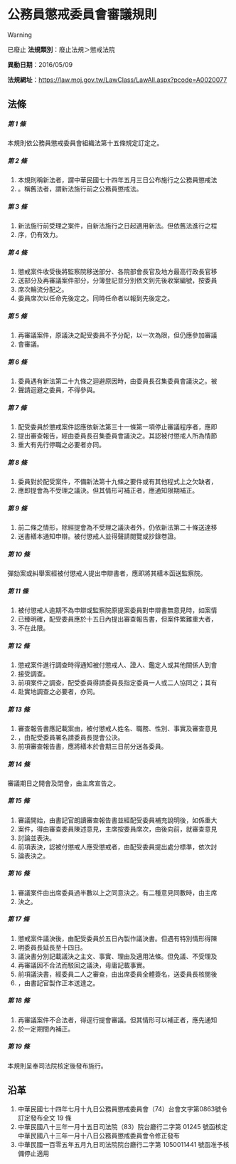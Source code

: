 # 公務員懲戒委員會審議規則


> [!WARNING]
> 已廢止
**法規類別**：廢止法規＞懲戒法院

**異動日期**：2016/05/09  

**法規網址**：https://law.moj.gov.tw/LawClass/LawAll.aspx?pcode=A0020077



## 法條
##### 第 1 條
本規則依公務員懲戒委員會組織法第十五條規定訂定之。

##### 第 2 條
1. 本規則稱新法者，謂中華民國七十四年五月三日公布施行之公務員懲戒法
1. 。稱舊法者，謂新法施行前之公務員懲戒法。

##### 第 3 條
1. 新法施行前受理之案件，自新法施行之日起適用新法。但依舊法進行之程
1. 序，仍有效力。

##### 第 4 條
1. 懲戒案件收受後將監察院移送部分、各院部會長官及地方最高行政長官移
1. 送部分及再審議案件部分，分簿登記並分別依文到先後收案編號，按委員
1. 席次輪流分配之。
1. 委員席次以任命先後定之。同時任命者以報到先後定之。

##### 第 5 條
1. 再審議案件，原議決之配受委員不予分配，以一次為限，但仍應參加審議
1. 會審議。

##### 第 6 條
1. 委員遇有新法第二十九條之迴避原因時，由委員長召集委員會議決之。被
1. 聲請迴避之委員，不得參與。

##### 第 7 條
1. 配受委員於懲戒案件認應依新法第三十一條第一項停止審議程序者，應即
1. 提出審查報告，經由委員長召集委員會議決之。其認被付懲戒人所為情節
1. 重大有先行停職之必要者亦同。

##### 第 8 條
1. 委員對於配受案件，不備新法第十九條之要件或有其他程式上之欠缺者，
1. 應即提會為不受理之議決。但其情形可補正者，應通知限期補正。

##### 第 9 條
1. 前二條之情形，除經提會為不受理之議決者外，仍依新法第二十條送達移
1. 送書繕本通知申辯。被付懲戒人並得聲請閱覽或抄錄卷證。

##### 第 10 條
彈劾案或糾舉案經被付懲戒人提出申辯書者，應即將其繕本函送監察院。

##### 第 11 條
1. 被付懲戒人逾期不為申辯或監察院原提案委員對申辯書無意見時，如案情
1. 已臻明確，配受委員應於十五日內提出審查報告書，但案件繁難重大者，
1. 不在此限。

##### 第 12 條
1. 懲戒案件進行調查時得通知被付懲戒人、證人、鑑定人或其他關係人到會
1. 接受調查。
1. 前項案件之調查，配受委員得請委員長指定委員一人或二人協同之；其有
1. 赴實地調查之必要者，亦同。

##### 第 13 條
1. 審查報告書應記載案由，被付懲戒人姓名、職務、性別、事實及審查意見
1. ，由配受委員署名請委員長提會公決。
1. 前項審查報告書，應將繕本於會期三日前分送各委員。

##### 第 14 條
審議期日之開會及閉會，由主席宣告之。

##### 第 15 條
1. 審議開始，由書記官朗讀審查報告書並經配受委員補充說明後，如係重大
1. 案件，得由審查委員陳述意見，主席按委員席次，由後向前，就審查意見
1. 討論並表決。
1. 前項表決，認被付懲戒人應受懲戒者，由配受委員提出處分標準，依次討
1. 論表決之。

##### 第 16 條
1. 審議案件由出席委員過半數以上之同意決之。有二種意見同數時，由主席
1. 決之。

##### 第 17 條
1. 懲戒案件議決後，由配受委員於五日內製作議決書。但遇有特別情形得陳
1. 明委員長延長至十四日。
1. 議決書分別記載議決之主文、事實、理由及適用法條。但免議、不受理及
1. 再審議因不合法而駁回之議決，毋庸記載事實。
1. 前項議決書，經委員二人之審查，由出席委員全體簽名，送委員長核閱後
1. ，由書記官製作正本送達之。

##### 第 18 條
1. 再審議案件不合法者，得逕行提會審議。但其情形可以補正者，應先通知
1. 於一定期間內補正。

##### 第 19 條
本規則呈奉司法院核定後發布施行。

## 沿革
1. 中華民國七十四年七月十九日公務員懲戒委員會（74）台會文字第0863號令訂定發布全文 19 條
1. 中華民國八十三年一月十五日司法院（83）院台廳行二字第 01245  號函核定中華民國八十三年一月十八日公務員懲戒委員會令修正發布
1. 中華民國一百零五年五月九日司法院院台廳行二字第 1050011441 號函准予核備停止適用
